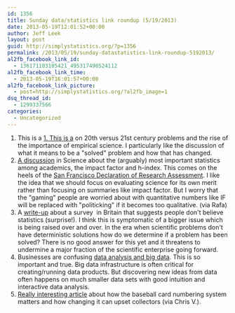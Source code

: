 ```yaml
---
id: 1356
title: Sunday data/statistics link roundup (5/19/2013)
date: 2013-05-19T12:01:52+00:00
author: Jeff Leek
layout: post
guid: http://simplystatistics.org/?p=1356
permalink: /2013/05/19/sunday-datastatistics-link-roundup-5192013/
al2fb_facebook_link_id:
  - 136171103105421_495317490524112
al2fb_facebook_link_time:
  - 2013-05-19T16:01:57+00:00
al2fb_facebook_link_picture:
  - post=http://simplystatistics.org/?al2fb_image=1
dsq_thread_id:
  - 1299337566
categories:
  - Uncategorized
---
```

  1. This is a [  1. This is a](http://camdp.com/blogs/21st-century-problems) on 20th versus 21st century problems and the rise of the importance of empirical science. I particularly like the discussion of what it means to be a "solved" problem and how that has changed.
  2. [A discussion](http://www.sciencemag.org/content/340/6134/787.full) in Science about the (arguably) most important statistics among academics, the impact factor and h-index. This comes on the heels of the [San Francisco Declaration of Research Assessment](http://am.ascb.org/dora/). I like the idea that we should focus on evaluating science for its own merit rather than focusing on summaries like impact factor. But I worry that the "gaming" people are worried about with quantitative numbers like IF will be replaced with "politicking" if it becomes too qualitative. (via Rafa)
  3. A [write-up](http://blogs.telegraph.co.uk/news/tomchiversscience/100217094/depressing-just-nine-per-cent-of-britons-trust-stats-over-our-own-experience-though-most-of-us-wont-believe-that/) about a survey  in Britain that suggests people don't believe statistics (surprise!). I think this is symptomatic of a bigger issue which is being raised over and over. In the era when scientific problems don't have deterministic solutions how do we determine if a problem has been solved? There is no good answer for this yet and it threatens to undermine a major fraction of the scientific enterprise going forward.
  4. Businesses are confusing [data analysis and big data](http://qz.com/81661/most-data-isnt-big-and-businesses-are-wasting-money-pretending-it-is/). This is so important and true. Big data infrastructure is often critical for creating/running data products. But discovering new ideas from data often happens on much smaller data sets with good intuition and interactive data analysis.
  5. [Really interesting article](http://www.nytimes.com/2013/05/19/sports/topps-changes-baseball-card-numbering-to-criticism.html?_r=1&) about how the baseball card numbering system matters and how changing it can upset collectors (via Chris V.).